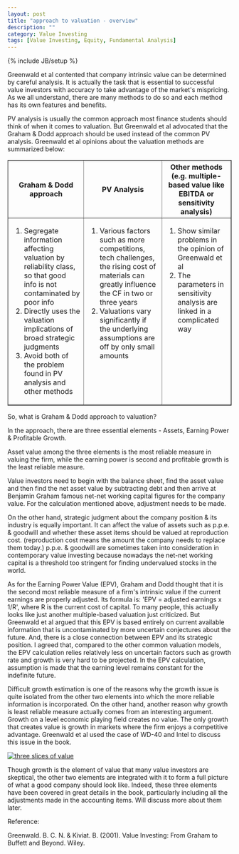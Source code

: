 ```yaml
---
layout: post
title: "approach to valuation - overview"
description: ""
category: Value Investing
tags: [Value Investing, Equity, Fundamental Analysis]
---
```

{% include JB/setup %}

Greenwald et al contented that company intrinsic value can be determined by careful analysis. It is actually the task that is essential to successful value investors with accuracy to take advantage of the market's mispricing. As we all understand, there are many methods to do so and each method has its own features and benefits.

PV analysis is usually the common approach most finance students should think of when it comes to valuation. But Greenwald et al advocated that the Graham & Dodd approach should be used instead of the common PV analysis. Greenwald et al opinions about the valuation methods are summarized below:

<table width="100%" border="1" cellpadding="100" cellspacing="3">
  <tr>
    <th width="34%" scope="col"><div align="center">Graham & Dodd approach</div></th>
    <th width="35%" scope="col"><div align="center">PV Analysis</div></th>
    <th width="31%" scope="col"><div align="center">Other methods<br />
    (e.g. multiple-based value like EBITDA or sensitivity analysis)</div></th>
  </tr>
  <tr>
    <td valign="top"><div align="left">
      <ol>
        <li>Segregate information affecting valuation by reliability class, so that good info is not contaminated by poor info</li>
        <li>Directly uses the valuation implications of broad strategic judgments</li>
        <li>Avoid both of the problem found in PV analysis and other methods</li>
      </ol>
    </div></td>
    <td valign="top"><div align="left">
      <ol>
        <li>Various factors such as more competitions, tech challenges, the rising cost of materials can greatly influence the CF in two or three years</li>
        <li>Valuations vary significantly if the underlying assumptions are off by only small amounts</li>
      </ol>
    </div></td>
    <td valign="top"><div align="left">
      <ol>
        <li>Show similar problems in the opinion of Greenwald et al</li>
        <li>The parameters in sensitivity analysis are linked in a complicated way</li>
      </ol>
    </div></td>
  </tr>
</table>

So, what is Graham & Dodd approach to valuation?

In the approach, there are three essential elements - Assets, Earning Power & Profitable Growth.

Asset value among the three elements is the most reliable measure in valuing the firm, while the earning power is second and profitable growth is the least reliable measure.

Value investors need to begin with the balance sheet, find the asset value and then find the net asset value by subtracting debt and then arrive at Benjamin Graham famous net-net working capital figures for the company value. For the calculation mentioned above, adjustment needs to be made.
 
On the other hand, strategic judgment about the company position & its industry is equally important. It can affect the value of assets such as p.p.e. & goodwill and whether these asset items should be valued at reproduction cost. (reproduction cost means the amount the company needs to replace them today.) p.p.e. & goodwill are sometimes taken into consideration in contemporary value investing because nowadays the net-net working capital is a threshold too stringent for finding undervalued stocks in the world.

As for the Earning Power Value (EPV), Graham and Dodd thought that it is the second most reliable measure of a firm's intrinsic value if the current earnings are properly adjusted. Its formula is: 'EPV = adjusted earnings x 1/R', where R is the current cost of capital. To many people, this actually looks like just another multiple-based valuation just criticized. But Greenwald et al argued that this EPV is based entirely on current available information that is uncontaminated by more uncertain conjectures about the future. And, there is a close connection between EPV and its strategic position. I agreed that, compared to the other common valuation models, the EPV calculation relies relatively less on uncertain factors such as growth rate and growth is very hard to be projected. In the EPV calculation, assumption is made that the earning level remains constant for the indefinite future.

Difficult growth estimation is one of the reasons why the growth issue is quite isolated from the other two elements into which the more reliable information is incorporated. On the other hand, another reason why growth is least reliable measure actually comes from an interesting argument. Growth on a level economic playing field creates no value. The only growth that creates value is growth in markets where the firm enjoys a competitive advantage. Greenwald et al used the case of WD-40 and Intel to discuss this issue in the book.

[![three slices of value](http://ryancheng.s3.amazonaws.com/Linear%20Programming/threeslicesofvalue.jpg)](http://www.capitalideasonline.com/articles/index.php?id=2020)

Though growth is the element of value that many value investors are skeptical, the other two elements are integrated with it to form a full picture of what a good company should look like. Indeed, these three elements have been covered in great details in the book, particularly including all the adjustments made in the accounting items. Will discuss more about them later.

Reference:

Greenwald. B. C. N. & Kiviat. B. (2001). Value Investing: From Graham to Buffett and Beyond. Wiley.
